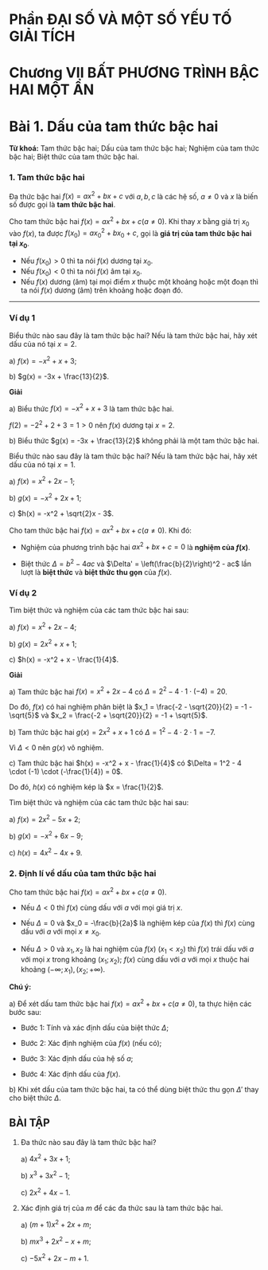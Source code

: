 # Phần ĐẠI SỐ VÀ MỘT SỐ YẾU TỐ GIẢI TÍCH

# Chương VII BẤT PHƯƠNG TRÌNH BẬC HAI MỘT ẨN

# Bài 1. Dấu của tam thức bậc hai

**Từ khoá:** Tam thức bậc hai; Dấu của tam thức bậc hai; Nghiệm của tam thức bậc hai; Biệt thức của tam thức bậc hai.

### 1. Tam thức bậc hai

Đa thức bậc hai $f(x) = ax^2 + bx + c$ với $a, b, c$ là các hệ số, $a \neq 0$ và $x$ là biến số được gọi là **tam thức bậc hai**.

Cho tam thức bậc hai $f(x) = ax^2 + bx + c (a \neq 0)$. Khi thay $x$ bằng giá trị $x_0$ vào $f(x)$, ta được $f(x_0) = ax_0^2 + bx_0 + c$, gọi là **giá trị của tam thức bậc hai tại $x_0$**.
- Nếu $f(x_0) > 0$ thì ta nói $f(x)$ dương tại $x_0$.
- Nếu $f(x_0) < 0$ thì ta nói $f(x)$ âm tại $x_0$.
- Nếu $f(x)$ dương (âm) tại mọi điểm $x$ thuộc một khoảng hoặc một đoạn thì ta nói $f(x)$ dương (âm) trên khoảng hoặc đoạn đó.

---

### Ví dụ 1

Biểu thức nào sau đây là tam thức bậc hai? Nếu là tam thức bậc hai, hãy xét dấu của nó tại $x = 2$.

a) $f(x) = -x^2 + x + 3$;

b) $g(x) = -3x + \frac{13}{2}$.

**Giải**

a) Biểu thức $f(x) = -x^2 + x + 3$ là tam thức bậc hai.

$f(2) = -2^2 + 2 + 3 = 1 > 0$ nên $f(x)$ dương tại $x = 2$.

b) Biểu thức $g(x) = -3x + \frac{13}{2}$ không phải là một tam thức bậc hai.


Biểu thức nào sau đây là tam thức bậc hai? Nếu là tam thức bậc hai, hãy xét dấu của nó tại $x = 1$.

a) $f(x) = x^2 + 2x - 1$;

b) $g(x) = -x^2 + 2x + 1$;

c) $h(x) = -x^2 + \sqrt{2}x - 3$.

Cho tam thức bậc hai $f(x) = ax^2 + bx + c (a \neq 0)$. Khi đó:

- Nghiệm của phương trình bậc hai $ax^2 + bx + c = 0$ là **nghiệm của $f(x)$**.

- Biệt thức $\Delta = b^2 - 4ac$ và $\Delta' = \left(\frac{b}{2}\right)^2 - ac$ lần lượt là **biệt thức** và **biệt thức thu gọn** của $f(x)$.

### Ví dụ 2

Tìm biệt thức và nghiệm của các tam thức bậc hai sau:

a) $f(x) = x^2 + 2x - 4$;

b) $g(x) = 2x^2 + x + 1$;

c) $h(x) = -x^2 + x - \frac{1}{4}$.

**Giải**

a) Tam thức bậc hai $f(x) = x^2 + 2x - 4$ có $\Delta = 2^2 - 4 \cdot 1 \cdot (-4) = 20$.

Do đó, $f(x)$ có hai nghiệm phân biệt là $x_1 = \frac{-2 - \sqrt{20}}{2} = -1 - \sqrt{5}$ và $x_2 = \frac{-2 + \sqrt{20}}{2} = -1 + \sqrt{5}$.

b) Tam thức bậc hai $g(x) = 2x^2 + x + 1$ có $\Delta = 1^2 - 4 \cdot 2 \cdot 1 = -7$.

Vì $\Delta < 0$ nên $g(x)$ vô nghiệm.

c) Tam thức bậc hai $h(x) = -x^2 + x - \frac{1}{4}$ có $\Delta = 1^2 - 4 \cdot (-1) \cdot (-\frac{1}{4}) = 0$.

Do đó, $h(x)$ có nghiệm kép là $x = \frac{1}{2}$.


Tìm biệt thức và nghiệm của các tam thức bậc hai sau:

a) $f(x) = 2x^2 - 5x + 2$;

b) $g(x) = -x^2 + 6x - 9$;

c) $h(x) = 4x^2 - 4x + 9$.

### 2. Định lí về dấu của tam thức bậc hai


Cho tam thức bậc hai $f(x) = ax^2 + bx + c (a \neq 0)$.

- Nếu $\Delta < 0$ thì $f(x)$ cùng dấu với $a$ với mọi giá trị $x$.

- Nếu $\Delta = 0$ và $x_0 = -\frac{b}{2a}$ là nghiệm kép của $f(x)$ thì $f(x)$ cùng dấu với $a$ với mọi $x \neq x_0$.

- Nếu $\Delta > 0$ và $x_1, x_2$ là hai nghiệm của $f(x)$ ($x_1 < x_2$) thì $f(x)$ trái dấu với $a$ với mọi $x$ trong khoảng $(x_1; x_2)$; $f(x)$ cùng dấu với $a$ với mọi $x$ thuộc hai khoảng $(-\infty; x_1), (x_2; +\infty)$.

**Chú ý:**

a) Để xét dấu tam thức bậc hai $f(x) = ax^2 + bx + c (a \neq 0)$, ta thực hiện các bước sau:

- Bước 1: Tính và xác định dấu của biệt thức $\Delta$;

- Bước 2: Xác định nghiệm của $f(x)$ (nếu có);

- Bước 3: Xác định dấu của hệ số $a$;

- Bước 4: Xác định dấu của $f(x)$.

b) Khi xét dấu của tam thức bậc hai, ta có thể dùng biệt thức thu gọn $\Delta'$ thay cho biệt thức $\Delta$.

## BÀI TẬP

1. Đa thức nào sau đây là tam thức bậc hai?

    a) $4x^2 + 3x + 1$;
    
    b) $x^3 + 3x^2 - 1$;
    
    c) $2x^2 + 4x - 1$.

2. Xác định giá trị của $m$ để các đa thức sau là tam thức bậc hai.

    a) $(m + 1)x^2 + 2x + m$;
    
    b) $mx^3 + 2x^2 - x + m$;
    
    c) $-5x^2 + 2x - m + 1$.
